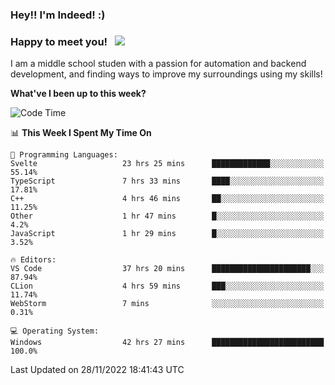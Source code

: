 ### Hey!! I'm Indeed! :) 

### Happy to meet you! &nbsp; ![](https://visitor-badge.glitch.me/badge?page_id=Indeedornot.Indeedornot)

I am a middle school studen with a passion for automation and backend development, and finding ways to improve my surroundings using my skills!

**What've I been up to this week?** 

<!--START_SECTION:waka-->
![Code Time](http://img.shields.io/badge/Code%20Time-692%20hrs%2023%20mins-blue)

📊 **This Week I Spent My Time On** 

```text
💬 Programming Languages: 
Svelte                   23 hrs 25 mins      █████████████░░░░░░░░░░░░   55.14% 
TypeScript               7 hrs 33 mins       ████░░░░░░░░░░░░░░░░░░░░░   17.81% 
C++                      4 hrs 46 mins       ██░░░░░░░░░░░░░░░░░░░░░░░   11.25% 
Other                    1 hr 47 mins        █░░░░░░░░░░░░░░░░░░░░░░░░   4.2% 
JavaScript               1 hr 29 mins        █░░░░░░░░░░░░░░░░░░░░░░░░   3.52%

🔥 Editors: 
VS Code                  37 hrs 20 mins      ██████████████████████░░░   87.94% 
CLion                    4 hrs 59 mins       ███░░░░░░░░░░░░░░░░░░░░░░   11.74% 
WebStorm                 7 mins              ░░░░░░░░░░░░░░░░░░░░░░░░░   0.31%

💻 Operating System: 
Windows                  42 hrs 27 mins      █████████████████████████   100.0%

```


 Last Updated on 28/11/2022 18:41:43 UTC
<!--END_SECTION:waka-->
